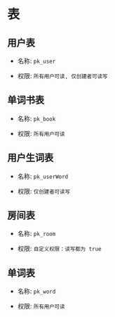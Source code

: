 # 表

## 用户表

- 名称: `pk_user`

- 权限: `所有用户可读, 仅创建者可读写`

## 单词书表

- 名称: `pk_book`

- 权限: `所有用户可读`

## 用户生词表

- 名称: `pk_userWord`

- 权限: `仅创建者可读写`

## 房间表

- 名称: `pk_room`

- 权限: `自定义权限：读写都为 true`

## 单词表

- 名称: `pk_word`

- 权限: `所有用户可读`
